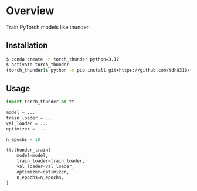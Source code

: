 # Overview

Train PyTorch models like thunder.

## Installation

```bash
$ conda create -n torch_thunder python=3.12
$ activate torch_thunder
(torch_thunder)$ python -m pip install git+https://github.com/tdh8316/torch_thunder/
```

## Usage

```python
import torch_thunder as tt

model = ...
train_loader = ...
val_loader = ...
optimizer = ...

n_epochs = 10

tt.thunder_train(
    model=model,
    train_loader=train_loader,
    val_loader=val_loader,
    optimizer=optimizer,
    n_epochs=n_epochs,
)
```
